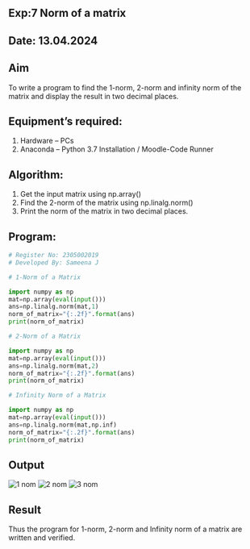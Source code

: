 ## Exp:7 Norm of a matrix
## Date: 13.04.2024
## Aim
To write a program to find the 1-norm, 2-norm and infinity norm of the matrix and display the result in two decimal places.
## Equipment’s required:
1.  Hardware – PCs
2.  Anaconda – Python 3.7 Installation / Moodle-Code Runner
## Algorithm:
1. Get the input matrix using np.array()   
2. Find the 2-norm of the matrix using np.linalg.norm()
3. Print the norm of the matrix in two decimal places.
## Program:
```Python
# Register No: 2305002019
# Developed By: Sameena J

# 1-Norm of a Matrix

import numpy as np
mat=np.array(eval(input()))
ans=np.linalg.norm(mat,1)
norm_of_matrix="{:.2f}".format(ans)
print(norm_of_matrix)

# 2-Norm of a Matrix

import numpy as np
mat=np.array(eval(input()))
ans=np.linalg.norm(mat,2)
norm_of_matrix="{:.2f}".format(ans)
print(norm_of_matrix)

# Infinity Norm of a Matrix

import numpy as np
mat=np.array(eval(input()))
ans=np.linalg.norm(mat,np.inf)
norm_of_matrix="{:.2f}".format(ans)
print(norm_of_matrix)
```

## Output
![1 nom](https://github.com/sameena77/Norm-of-a-matrix/assets/155620541/db8db9d1-ee67-485a-99fb-cb64ccaa85d4)
![2 nom](https://github.com/sameena77/Norm-of-a-matrix/assets/155620541/f936b81d-3287-4e51-b3c1-59b5c3bcfa81)
![3 nom](https://github.com/sameena77/Norm-of-a-matrix/assets/155620541/a16c5be9-ee80-43de-89ae-6ebac27dad66)


## Result
Thus the program for 1-norm, 2-norm and Infinity norm of a matrix are written and verified.
